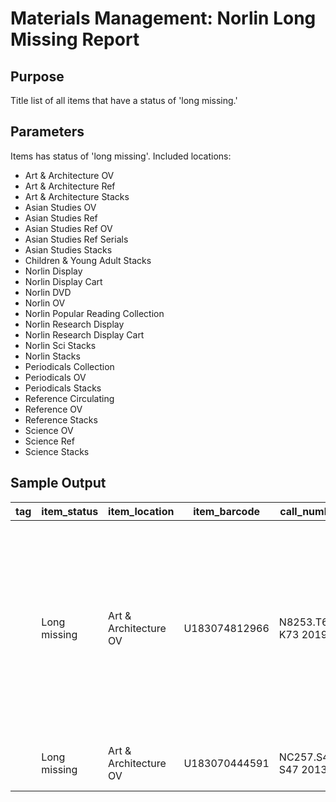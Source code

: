 # Materials Management: Norlin Long Missing Report

## Purpose
Title list of all items that have a status of 'long missing.'

## Parameters
Items has status of 'long missing'. Included locations:
* Art & Architecture OV
* Art & Architecture Ref
* Art & Architecture Stacks
* Asian Studies OV
* Asian Studies Ref
* Asian Studies Ref OV
* Asian Studies Ref Serials
* Asian Studies Stacks
* Children & Young Adult Stacks
* Norlin Display
* Norlin Display Cart
* Norlin DVD
* Norlin OV
* Norlin Popular Reading Collection
* Norlin Research Display
* Norlin Research Display Cart
* Norlin Sci Stacks
* Norlin Stacks
* Periodicals Collection
* Periodicals OV
* Periodicals Stacks
* Reference Circulating
* Reference OV
* Reference Stacks
* Science OV
* Science Ref
* Science Stacks
## Sample Output
| tag | item_status  | item_location         | item_barcode  | call_number          | shelf_order                | title                                                                                                                                                                                                            | enumeration | volume | copy_number | long_missing_note |
|-----|--------------|-----------------------|---------------|----------------------|----------------------------|------------------------------------------------------------------------------------------------------------------------------------------------------------------------------------------------------------------|-------------|--------|-------------|-------------------|
|     | Long missing | Art & Architecture OV | U183074812966 | N8253.T672 K73 2019  | N 48253 T672 K73 42019 11  | Freydal : medieval games : the book   of tournaments of Emperor Maximilian I = das Turnierbuch Kaiser Maximilians I   = le livre des tournois de l'empereur Maximilien 1er / Stefan Krause.                      |             | 1      |             |                   |
|     | Long missing | Art & Architecture OV | U183070444591 | NC257.S47 S47 2013   | NC 3257 S47 S47 42013 11   | Codex seraphinianus / Luigi   Serafini.                                                                                                                                                                          |             | 1      |             |                   |
